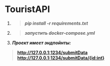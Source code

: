 # TouristAPI
1.   > ___pip install -r requirements.txt___

2.   > ___запустить docker-compose.yml___

3. ___Проект имеет эндпойнты:___     

>__http://127.0.0.1:1234/submitData
http://127.0.0.1:1234/submitData/{id:int}__